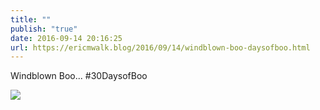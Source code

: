 ```yaml
---
title: ""
publish: "true"
date: 2016-09-14 20:16:25
url: https://ericmwalk.blog/2016/09/14/windblown-boo-daysofboo.html
---
```


Windblown Boo... #30DaysofBoo

![](https://ericmwalk.blog/uploads/2022/5977040880.jpg)
